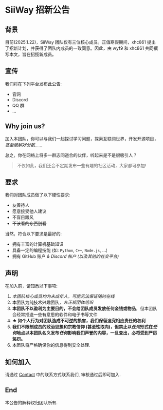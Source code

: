 # SiiWay 招新公告

## 背景

目前(2025.1.22)，SiiWay 团队仅有三位核心成员。正值寒假期间，xhc861 提出了招新计划，并获得了团队内成员的一致同意。因此，由 wyf9 和 xhc861 共同撰写本文，旨在招揽新成员。

## 宣传

我们将在下列平台发布此公告:

- 官网
- Discord
- QQ 群
- ...

## Why join us?

加入本团队，你可以与我们一起探讨学习问题，探索互联网世界，开发开源项目，~~*甚至破解好分数*~~......

总之，你在网络上将多一群志同道合的伙伴，听起来是不是很吸引人？

> 不仅如此，我们还会不定期发布一些有趣的社区活动，大家都可参加!

## 要求

我~~们~~对团队成员做了以下硬性要求:

- 友善待人
- 愿意接受他人建议
- 不盲目跟风
- ~~不该看的东西别看~~

当然，符合以下要求是最好的:

- 拥有丰富的计算机基础知识
- 具备一定的编程技能 (如: `Python`, `C++`, `Node.js`, ...)
- 拥有 GitHub 账户 *& Discord 帐户 (以及其他的社交平台)*

## 声明

在加入前，请知悉以下事项:

1. *本团队核心成员均为未成年人，可能无法保证随时在线*
2. 本团队为纯技术兴趣团队，*非正规团体组织*
3. **本团队不以盈利为主要目的，不会给团队成员发放任何金钱或物品**，但本团队会经常推送一些有意思的软件和电子书等文件
4. **★ 如个人行为对团队造成不可逆的损害，我们保留追究相应责任的权利**
5. **我们不限制成员的政治思想和宗教信仰 (甚至性取向)，但禁止以*任何*形式在*任何*地点以本团队名义发布*任何*影响我们声誉的内容，一旦查出，必将受到严厉惩罚。**
6. 本团队将严格确保你的信息得到安全处理.

## 如何加入

请通过 [Contact](./contact) 中的联系方式联系我们, 审核通过后即可加入.

## End

本公告的解释权归团队所有.
